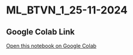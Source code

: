 # ML_BTVN_1_25-11-2024
## Google Colab Link
[Open this notebook on Google Colab](https://colab.research.google.com/drive/your-link)
